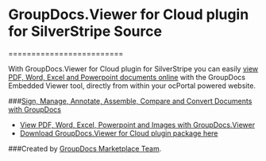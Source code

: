 # GroupDocs.Viewer for Cloud plugin for SilverStripe Source
=========================

With GroupDocs.Viewer for Cloud plugin for SilverStripe you can easily [view PDF, Word, Excel and Powerpoint documents online](http://groupdocs.com/apps/viewer) with the GroupDocs Embedded Viewer tool, directly from within your ocPortal powered website.


###[Sign, Manage, Annotate, Assemble, Compare and Convert Documents with GroupDocs](http://groupdocs.com)
* [View PDF, Word, Excel, Powerpoint and Images with GroupDocs.Viewer](http://groupdocs.com/apps/viewer)
* [Download GroupDocs.Viewer for Cloud plugin package here](https://github.com/groupdocs/silverstripe-groupdocs-viewer)

###Created by [GroupDocs Marketplace Team](http://groupdocs.com/marketplace).
